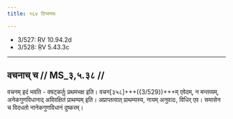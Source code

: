 ```yaml
---
title: १६४ टिप्पणयः

---
```

- 3/527: ṚV 10.94.2d
- 3/528: ṚV 5.43.3c

____________________________________________


## वचनाच् च // MS_३,५.३८ //
वचनम् इदं भवति - वषट्कर्तुः प्रथमभक्ष इति। वचन[३५८]+++({3/529})+++म् एवेदम्, न मन्तव्यम्, अनेकगुणविधानाद् अविवक्षितं प्राथम्यम् इति। अप्राप्तत्वात् प्राथम्यस्य, नायम् अनुवादः, विधिर् एव। समासेन च विदधतो नानेकगुणविधानं दुष्करम्।
